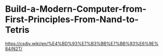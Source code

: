 # Build-a-Modern-Computer-from-First-Principles-From-Nand-to-Tetris
https://csdiy.wiki/en/%E4%BD%93%E7%B3%BB%E7%BB%93%E6%9E%84/N2T/

